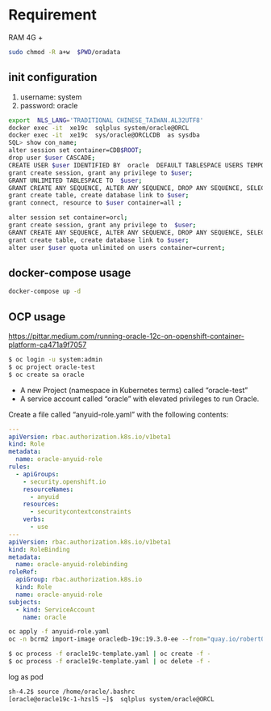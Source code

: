 # Requirement
RAM 4G +
```bash
sudo chmod -R a+w  $PWD/oradata
```

## init configuration
1.   username: system 
2.   password: oracle

```bash
export  NLS_LANG='TRADITIONAL CHINESE_TAIWAN.AL32UTF8'
docker exec -it  xe19c  sqlplus system/oracle@ORCL
docker exec -it  xe19c  sys/oracle@ORCLCDB  as sysdba
SQL> show con_name;
alter session set container=CDB$ROOT; 
drop user $user CASCADE;
CREATE USER $user IDENTIFIED BY  oracle  DEFAULT TABLESPACE USERS TEMPORARY TABLESPACE TEMP;
grant create session, grant any privilege to $user;
GRANT UNLIMITED TABLESPACE TO  $user;
GRANT CREATE ANY SEQUENCE, ALTER ANY SEQUENCE, DROP ANY SEQUENCE, SELECT ANY SEQUENCE TO $user;
grant create table, create database link to $user;
grant connect, resource to $user container=all ;

alter session set container=orcl;
grant create session, grant any privilege to  $user;
GRANT CREATE ANY SEQUENCE, ALTER ANY SEQUENCE, DROP ANY SEQUENCE, SELECT ANY SEQUENCE TO  $user;
grant create table, create database link to $user;
alter user $user quota unlimited on users container=current;
```
## docker-compose usage
```bash
docker-compose up -d
```

## OCP usage
https://pittar.medium.com/running-oracle-12c-on-openshift-container-platform-ca471a9f7057

```bash
$ oc login -u system:admin
$ oc project oracle-test
$ oc create sa oracle
```
*  A new Project (namespace in Kubernetes terms) called “oracle-test”
*  A service account called “oracle” with elevated privileges to run Oracle.

Create a file called “anyuid-role.yaml” with the following contents:
```yaml
---
apiVersion: rbac.authorization.k8s.io/v1beta1
kind: Role
metadata:
  name: oracle-anyuid-role
rules:
  - apiGroups:
    - security.openshift.io
    resourceNames:
      - anyuid
    resources:
      - securitycontextconstraints
    verbs:
      - use
---
apiVersion: rbac.authorization.k8s.io/v1beta1
kind: RoleBinding
metadata:
  name: oracle-anyuid-rolebinding
roleRef:
  apiGroup: rbac.authorization.k8s.io
  kind: Role
  name: oracle-anyuid-role
subjects:
  - kind: ServiceAccount
    name: oracle
```

```bash
oc apply -f anyuid-role.yaml
oc -n bcrm2 import-image oracledb-19c:19.3.0-ee --from="quay.io/robert0714_lee/oracledb-19c:19.3.0-ee" --confirm --reference-policy=local

$ oc process -f oracle19c-template.yaml | oc create -f -
$ oc process -f oracle19c-template.yaml | oc delete -f -
```
log as pod
```bash
sh-4.2$ source /home/oracle/.bashrc
[oracle@oracle19c-1-hzsl5 ~]$  sqlplus system/oracle@ORCL
```
